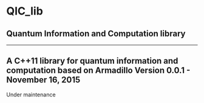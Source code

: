 # QIC_lib
## Quantum Information and Computation library
---
A C++11 library for quantum information and computation based on Armadillo
Version 0.0.1 - November 16, 2015 
---
Under maintenance


